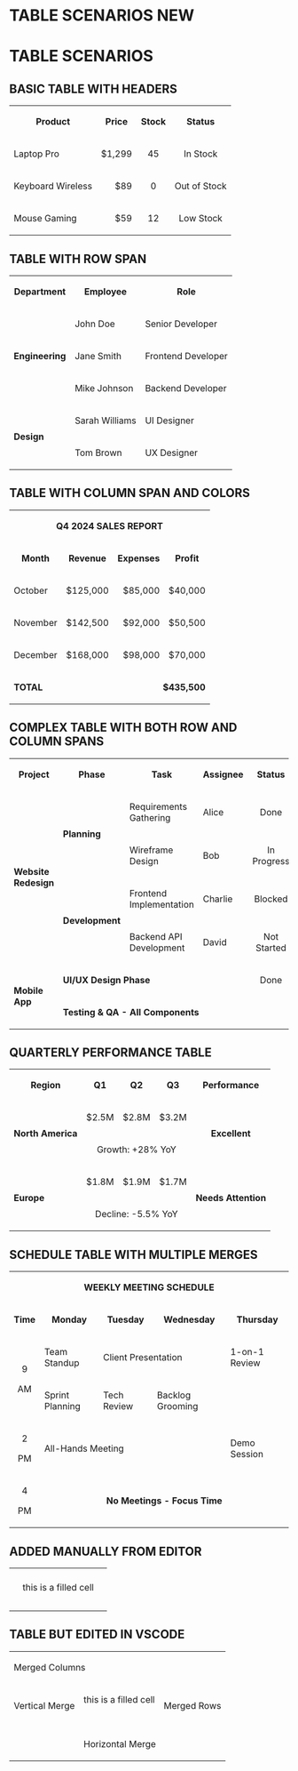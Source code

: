 # TABLE SCENARIOS NEW

# TABLE SCENARIOS

## BASIC TABLE WITH HEADERS

<table isTableHeaderOn="true" columnWidths="200,200,200,200">
  <tr>
    <td darkBackgroundColor="#1E40AF" align="center">
      <p><strong>Product</strong></p>
    </td>
    <td darkBackgroundColor="#1E40AF" align="center">
      <p><strong>Price</strong></p>
    </td>
    <td darkBackgroundColor="#1E40AF" align="center">
      <p><strong>Stock</strong></p>
    </td>
    <td darkBackgroundColor="#1E40AF" align="center">
      <p><strong>Status</strong></p>
    </td>
  </tr>
  <tr>
    <td darkBackgroundColor="#374151" align="left">
      <p>Laptop Pro</p>
    </td>
    <td darkBackgroundColor="#166534" align="right">
      <p>$1,299</p>
    </td>
    <td align="center">
      <p>45</p>
    </td>
    <td lightBackgroundColor="#22C55E" darkBackgroundColor="#14532D" align="center">
      <p>In Stock</p>
    </td>
  </tr>
  <tr>
    <td darkBackgroundColor="#374151" align="left">
      <p>Keyboard Wireless</p>
    </td>
    <td darkBackgroundColor="#991B1B" align="right">
      <p>$89</p>
    </td>
    <td align="center">
      <p>0</p>
    </td>
    <td lightBackgroundColor="#EF4444" darkBackgroundColor="#7F1D1D" align="center">
      <p>Out of Stock</p>
    </td>
  </tr>
  <tr>
    <td darkBackgroundColor="#374151" align="left">
      <p>Mouse Gaming</p>
    </td>
    <td darkBackgroundColor="#C2410C" align="right">
      <p>$59</p>
    </td>
    <td align="center">
      <p>12</p>
    </td>
    <td lightBackgroundColor="#F59E0B" darkBackgroundColor="#9A3412" align="center">
      <p>Low Stock</p>
    </td>
  </tr>
</table>

## TABLE WITH ROW SPAN

<table isTableHeaderOn="true" columnWidths="250,250,250">
  <tr>
    <td darkBackgroundColor="#1E3A8A" align="center">
      <p><strong>Department</strong></p>
    </td>
    <td darkBackgroundColor="#1E3A8A" align="center">
      <p><strong>Employee</strong></p>
    </td>
    <td darkBackgroundColor="#1E3A8A" align="center">
      <p><strong>Role</strong></p>
    </td>
  </tr>
  <tr>
    <td lightBackgroundColor="#3B82F6" darkBackgroundColor="#1E3A8A" align="left" rowSpan="3">
      <p><strong>Engineering</strong></p>
    </td>
    <td darkBackgroundColor="#1F2937" align="left">
      <p>John Doe</p>
    </td>
    <td darkBackgroundColor="#374151" align="left">
      <p>Senior Developer</p>
    </td>
  </tr>
  <tr>
    <td darkBackgroundColor="#1F2937" align="left">
      <p>Jane Smith</p>
    </td>
    <td darkBackgroundColor="#374151" align="left">
      <p>Frontend Developer</p>
    </td>
  </tr>
  <tr>
    <td darkBackgroundColor="#1F2937" align="left">
      <p>Mike Johnson</p>
    </td>
    <td darkBackgroundColor="#374151" align="left">
      <p>Backend Developer</p>
    </td>
  </tr>
  <tr>
    <td lightBackgroundColor="#8B5CF6" darkBackgroundColor="#6B21A8" align="left" rowSpan="2">
      <p><strong>Design</strong></p>
    </td>
    <td darkBackgroundColor="#581C87" align="left">
      <p>Sarah Williams</p>
    </td>
    <td darkBackgroundColor="#7C3AED" align="left">
      <p>UI Designer</p>
    </td>
  </tr>
  <tr>
    <td darkBackgroundColor="#581C87" align="left">
      <p>Tom Brown</p>
    </td>
    <td darkBackgroundColor="#7C3AED" align="left">
      <p>UX Designer</p>
    </td>
  </tr>
</table>

## TABLE WITH COLUMN SPAN AND COLORS

<table isTableHeaderOn="true" columnWidths="200,200,200,200">
  <tr>
    <td lightBackgroundColor="#10B981" darkBackgroundColor="#14532D" align="center" colSpan="4">
      <p><strong>Q4 2024 SALES REPORT</strong></p>
    </td>
  </tr>
  <tr>
    <td darkBackgroundColor="#1E40AF" align="center">
      <p><strong>Month</strong></p>
    </td>
    <td darkBackgroundColor="#1E40AF" align="center">
      <p><strong>Revenue</strong></p>
    </td>
    <td darkBackgroundColor="#1E40AF" align="center">
      <p><strong>Expenses</strong></p>
    </td>
    <td darkBackgroundColor="#1E40AF" align="center">
      <p><strong>Profit</strong></p>
    </td>
  </tr>
  <tr>
    <td darkBackgroundColor="#374151" align="left">
      <p>October</p>
    </td>
    <td lightBackgroundColor="#D1FAE5" darkBackgroundColor="#166534" align="right">
      <p>$125,000</p>
    </td>
    <td lightBackgroundColor="#FEE2E2" darkBackgroundColor="#991B1B" align="right">
      <p>$85,000</p>
    </td>
    <td lightBackgroundColor="#D1FAE5" darkBackgroundColor="#166534" align="right">
      <p>$40,000</p>
    </td>
  </tr>
  <tr>
    <td darkBackgroundColor="#374151" align="left">
      <p>November</p>
    </td>
    <td lightBackgroundColor="#D1FAE5" darkBackgroundColor="#166534" align="right">
      <p>$142,500</p>
    </td>
    <td lightBackgroundColor="#FEE2E2" darkBackgroundColor="#991B1B" align="right">
      <p>$92,000</p>
    </td>
    <td lightBackgroundColor="#D1FAE5" darkBackgroundColor="#166534" align="right">
      <p>$50,500</p>
    </td>
  </tr>
  <tr>
    <td darkBackgroundColor="#374151" align="left">
      <p>December</p>
    </td>
    <td lightBackgroundColor="#D1FAE5" darkBackgroundColor="#166534" align="right">
      <p>$168,000</p>
    </td>
    <td lightBackgroundColor="#FEE2E2" darkBackgroundColor="#991B1B" align="right">
      <p>$98,000</p>
    </td>
    <td lightBackgroundColor="#D1FAE5" darkBackgroundColor="#166534" align="right">
      <p>$70,000</p>
    </td>
  </tr>
  <tr>
    <td lightBackgroundColor="#FEF3C7" darkBackgroundColor="#C2410C" align="left">
      <p><strong>TOTAL</strong></p>
    </td>
    <td lightBackgroundColor="#FEF3C7" darkBackgroundColor="#C2410C" align="right" colSpan="3">
      <p><strong>$435,500</strong></p>
    </td>
  </tr>
</table>

## COMPLEX TABLE WITH BOTH ROW AND COLUMN SPANS

<table isTableHeaderOn="true" columnWidths="180,180,180,180,180">
  <tr>
    <td darkBackgroundColor="#1E3A8A" align="center">
      <p><strong>Project</strong></p>
    </td>
    <td darkBackgroundColor="#1E3A8A" align="center">
      <p><strong>Phase</strong></p>
    </td>
    <td darkBackgroundColor="#1E3A8A" align="center">
      <p><strong>Task</strong></p>
    </td>
    <td darkBackgroundColor="#1E3A8A" align="center">
      <p><strong>Assignee</strong></p>
    </td>
    <td darkBackgroundColor="#1E3A8A" align="center">
      <p><strong>Status</strong></p>
    </td>
  </tr>
  <tr>
    <td lightBackgroundColor="#60A5FA" darkBackgroundColor="#1E3A8A" align="left" rowSpan="4">
      <p><strong>Website Redesign</strong></p>
    </td>
    <td lightBackgroundColor="#A78BFA" darkBackgroundColor="#6B21A8" align="left" rowSpan="2">
      <p><strong>Planning</strong></p>
    </td>
    <td darkBackgroundColor="#374151" align="left">
      <p>Requirements Gathering</p>
    </td>
    <td darkBackgroundColor="#1F2937" align="left">
      <p>Alice</p>
    </td>
    <td lightBackgroundColor="#22C55E" darkBackgroundColor="#14532D" align="center">
      <p>Done</p>
    </td>
  </tr>
  <tr>
    <td darkBackgroundColor="#374151" align="left">
      <p>Wireframe Design</p>
    </td>
    <td darkBackgroundColor="#1F2937" align="left">
      <p>Bob</p>
    </td>
    <td lightBackgroundColor="#F59E0B" darkBackgroundColor="#9A3412" align="center">
      <p>In Progress</p>
    </td>
  </tr>
  <tr>
    <td lightBackgroundColor="#34D399" darkBackgroundColor="#14532D" align="left" rowSpan="2">
      <p><strong>Development</strong></p>
    </td>
    <td darkBackgroundColor="#374151" align="left">
      <p>Frontend Implementation</p>
    </td>
    <td darkBackgroundColor="#1F2937" align="left">
      <p>Charlie</p>
    </td>
    <td lightBackgroundColor="#EF4444" darkBackgroundColor="#7F1D1D" align="center">
      <p>Blocked</p>
    </td>
  </tr>
  <tr>
    <td darkBackgroundColor="#374151" align="left">
      <p>Backend API Development</p>
    </td>
    <td darkBackgroundColor="#1F2937" align="left">
      <p>David</p>
    </td>
    <td lightBackgroundColor="#3B82F6" darkBackgroundColor="#1E40AF" align="center">
      <p>Not Started</p>
    </td>
  </tr>
  <tr>
    <td lightBackgroundColor="#F472B6" darkBackgroundColor="#9F1239" align="left" rowSpan="2">
      <p><strong>Mobile App</strong></p>
    </td>
    <td lightBackgroundColor="#FCD34D" darkBackgroundColor="#C2410C" align="left" colSpan="3">
      <p><strong>UI/UX Design Phase</strong></p>
    </td>
    <td lightBackgroundColor="#22C55E" darkBackgroundColor="#14532D" align="center">
      <p>Done</p>
    </td>
  </tr>
  <tr>
    <td lightBackgroundColor="#FB7185" darkBackgroundColor="#9F1239" align="left" colSpan="4">
      <p><strong>Testing &#x26; QA - All Components</strong></p>
    </td>
  </tr>
</table>

## QUARTERLY PERFORMANCE TABLE

<table isTableHeaderOn="true" columnWidths="150,150,150,150,200">
  <tr>
    <td darkBackgroundColor="#1E40AF" align="center">
      <p><strong>Region</strong></p>
    </td>
    <td darkBackgroundColor="#1E40AF" align="center">
      <p><strong>Q1</strong></p>
    </td>
    <td darkBackgroundColor="#1E40AF" align="center">
      <p><strong>Q2</strong></p>
    </td>
    <td darkBackgroundColor="#1E40AF" align="center">
      <p><strong>Q3</strong></p>
    </td>
    <td darkBackgroundColor="#1E40AF" align="center">
      <p><strong>Performance</strong></p>
    </td>
  </tr>
  <tr>
    <td lightBackgroundColor="#6366F1" darkBackgroundColor="#1E3A8A" align="left" rowSpan="2">
      <p><strong>North America</strong></p>
    </td>
    <td lightBackgroundColor="#FEF3C7" darkBackgroundColor="#C2410C" align="right">
      <p>$2.5M</p>
    </td>
    <td lightBackgroundColor="#FEF3C7" darkBackgroundColor="#C2410C" align="right">
      <p>$2.8M</p>
    </td>
    <td lightBackgroundColor="#D1FAE5" darkBackgroundColor="#166534" align="right">
      <p>$3.2M</p>
    </td>
    <td lightBackgroundColor="#22C55E" darkBackgroundColor="#14532D" align="center" rowSpan="2">
      <p><strong>Excellent</strong></p>
    </td>
  </tr>
  <tr>
    <td lightBackgroundColor="#E0E7FF" darkBackgroundColor="#3730A3" align="center" colSpan="3">
      <p>Growth: +28% YoY</p>
    </td>
  </tr>
  <tr>
    <td lightBackgroundColor="#8B5CF6" darkBackgroundColor="#6B21A8" align="left" rowSpan="2">
      <p><strong>Europe</strong></p>
    </td>
    <td lightBackgroundColor="#FEF3C7" darkBackgroundColor="#C2410C" align="right">
      <p>$1.8M</p>
    </td>
    <td lightBackgroundColor="#FEF3C7" darkBackgroundColor="#C2410C" align="right">
      <p>$1.9M</p>
    </td>
    <td lightBackgroundColor="#FEE2E2" darkBackgroundColor="#991B1B" align="right">
      <p>$1.7M</p>
    </td>
    <td lightBackgroundColor="#F59E0B" darkBackgroundColor="#9A3412" align="center" rowSpan="2">
      <p><strong>Needs Attention</strong></p>
    </td>
  </tr>
  <tr>
    <td lightBackgroundColor="#FEE2E2" darkBackgroundColor="#7F1D1D" align="center" colSpan="3">
      <p>Decline: -5.5% YoY</p>
    </td>
  </tr>
</table>

## SCHEDULE TABLE WITH MULTIPLE MERGES

<table isTableHeaderOn="true" columnWidths="200,150,150,150,150">
  <tr>
    <td lightBackgroundColor="#0EA5E9" darkBackgroundColor="#0C4A6E" align="center" colSpan="5">
      <p><strong>WEEKLY MEETING SCHEDULE</strong></p>
    </td>
  </tr>
  <tr>
    <td darkBackgroundColor="#1E40AF" align="center">
      <p><strong>Time</strong></p>
    </td>
    <td darkBackgroundColor="#1E40AF" align="center">
      <p><strong>Monday</strong></p>
    </td>
    <td darkBackgroundColor="#1E40AF" align="center">
      <p><strong>Tuesday</strong></p>
    </td>
    <td darkBackgroundColor="#1E40AF" align="center">
      <p><strong>Wednesday</strong></p>
    </td>
    <td darkBackgroundColor="#1E40AF" align="center">
      <p><strong>Thursday</strong></p>
    </td>
  </tr>
  <tr>
    <td lightBackgroundColor="#F3F4F6" darkBackgroundColor="#374151" align="center" rowSpan="2">
      <p>9</p><div></div> AM<p></p>
    </td>
    <td lightBackgroundColor="#DBEAFE" darkBackgroundColor="#1E40AF" align="left">
      <p>Team Standup</p>
    </td>
    <td lightBackgroundColor="#D1FAE5" darkBackgroundColor="#14532D" align="left" colSpan="2">
      <p>Client Presentation</p>
    </td>
    <td lightBackgroundColor="#FCE7F3" darkBackgroundColor="#9F1239" align="left">
      <p>1-on-1 Review</p>
    </td>
  </tr>
  <tr>
    <td lightBackgroundColor="#FEF3C7" darkBackgroundColor="#C2410C" align="left">
      <p>Sprint Planning</p>
    </td>
    <td lightBackgroundColor="#E0E7FF" darkBackgroundColor="#3730A3" align="left">
      <p>Tech Review</p>
    </td>
    <td lightBackgroundColor="#FEF3C7" darkBackgroundColor="#C2410C" align="left">
      <p>Backlog Grooming</p>
    </td>
    <td lightBackgroundColor="#F9FAFB" darkBackgroundColor="#1F2937" align="left">
      <p> </p>
    </td>
  </tr>
  <tr>
    <td lightBackgroundColor="#F3F4F6" darkBackgroundColor="#374151" align="center">
      <p>2</p><div></div> PM<p></p>
    </td>
    <td lightBackgroundColor="#FEE2E2" darkBackgroundColor="#991B1B" align="left" colSpan="3">
      <p>All-Hands Meeting</p>
    </td>
    <td lightBackgroundColor="#FCD34D" darkBackgroundColor="#9A3412" align="left">
      <p>Demo Session</p>
    </td>
  </tr>
  <tr>
    <td lightBackgroundColor="#F3F4F6" darkBackgroundColor="#374151" align="center">
      <p>4</p><div></div> PM<p></p>
    </td>
    <td lightBackgroundColor="#ECFDF5" darkBackgroundColor="#14532D" align="center" colSpan="4">
      <p><strong>No Meetings - Focus Time</strong></p>
    </td>
  </tr>
</table>

## ADDED MANUALLY FROM EDITOR

<table isTableHeaderOn="true" columnWidths="220,220,221">
  <tr>
    <td darkBackgroundColor="#B91C1C" lightBackgroundColor="#EF4444">
    </td>
    <td>
    </td>
    <td>
    </td>
  </tr>
  <tr>
    <td>
    </td>
    <td>
      <p>this is a filled cell</p>
    </td>
    <td lightBackgroundColor="#A5F3FC">
    </td>
  </tr>
  <tr>
    <td lightBackgroundColor="#C2410C">
    </td>
    <td darkBackgroundColor="#14B8A6" lightBackgroundColor="#14B8A6">
    </td>
    <td darkBackgroundColor="#BBF7D0">
    </td>
  </tr>
  <tr>
    <td>
    </td>
    <td>
    </td>
    <td>
    </td>
  </tr>
</table>


## TABLE BUT EDITED IN VSCODE

<table isTableHeaderOn="true" columnWidths="220,220,221">
  <tr>
    <td darkBackgroundColor="#B91C1C" lightBackgroundColor="#EF4444" colSpan="2">
      <p>Merged Columns</p>
    </td>
    <td>
      <p></p>
    </td>
  </tr>
  <tr>
    <td rowSpan="2">
      <p>Vertical Merge</p>
    </td>
    <td>
      <p>this is a filled cell</p>
    </td>
    <td lightBackgroundColor="#A5F3FC" rowSpan="2">
      <p>Merged Rows</p>
    </td>
  </tr>
  <tr>
    <td darkBackgroundColor="#14B8A6" lightBackgroundColor="#14B8A6">
      <p></p>
    </td>
  </tr>
  <tr>
    <td>
      <p></p>
    </td>
    <td darkBackgroundColor="#BBF7D0" colSpan="2">
      <p>Horizontal Merge</p>
    </td>
  </tr>
</table>




